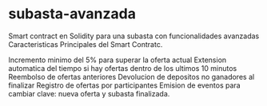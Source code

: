 # subasta-avanzada
Smart contract en Solidity para una subasta con funcionalidades avanzadas
Caracteristicas Principales del Smart Contratc.

Incremento minimo del 5% para superar la oferta actual
Extension automatica del tiempo si hay ofertas dentro de los ultimos 10 minutos
Reembolso de ofertas anteriores
Devolucion de depositos no ganadores al finalizar
Registro de ofertas por participantes
Emision de eventos para cambiar clave: nueva oferta y subasta finalizada.


